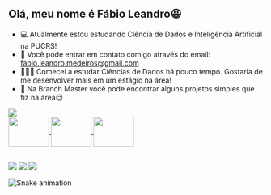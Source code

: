 ## Olá, meu nome é Fábio Leandro😃

- 💻 Atualmente estou estudando Ciência de Dados e Inteligência Artificial na PUCRS!
- 📩 Você pode entrar em contato comigo através do email: fabio.leandro.medeiros@gmail.com
- 👨🏼‍💻 Comecei a estudar Ciências de Dados há pouco tempo. Gostaria de me desenvolver mais em um estágio na área!
- 📂 Na Branch Master você pode encontrar alguns projetos simples que fiz na área😉

<div>
  <a href=https://github.com/FabioMedeiros123>
  <img src="https://github-readme-stats.vercel.app/api?username=FabioMedeiros123&show_icons=true&theme=vue-dark&locale=pt-BR">
  <!-- <img src="https://github-readme-stats.vercel.app/api/top-langs/?username=FabioMedeiros123&layout=compact&theme=vue-dark&locale=pt-BR"> -->
</div>
  
<div style="display: inline_block">
  <img align="center" height="60" width="80" src="https://cdn.jsdelivr.net/gh/devicons/devicon/icons/python/python-original.svg">
  <img align="center" height="60" width="80" src="https://cdn.jsdelivr.net/gh/devicons/devicon/icons/mysql/mysql-original-wordmark.svg">
  <img align="center" height="60" width="80" src="https://cdn.jsdelivr.net/gh/devicons/devicon/icons/pandas/pandas-original-wordmark.svg">
</div>

##
  
<div>
  <a href="https://whats.link/fabioleandromedeiros"><img src="https://img.shields.io/badge/WhatsApp-25D366?style=for-the-badge&logo=whatsapp&logoColor=white"></a>
  <a href="mailto:fab.leandro66@gmail.com"><img src="https://img.shields.io/badge/Gmail-D14836?style=for-the-badge&logo=gmail&logoColor=white"></a>
  <a href="https://www.linkedin.com/in/fab-leandro/"><img src="https://img.shields.io/badge/LinkedIn-0077B5?style=for-the-badge&logo=linkedin&logoColor=white"></a>
  
  ![Snake animation](https://github.com/FabioMedeiros123/FabioMedeiros123/blob/output/github-contribution-grid-snake.svg)
  
</div>
  
